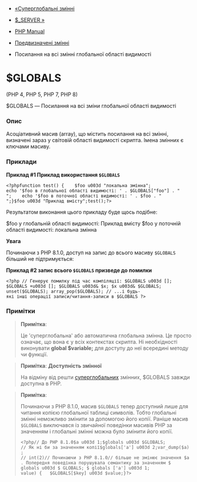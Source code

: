 - [«Суперглобальні змінні](language.variables.superglobals.md)
- [$\_SERVER »](reserved.variables.server.md)

- [PHP Manual](index.md)
- [Предвизначені змінні](reserved.variables.md)
- Посилання на всі змінні глобальної області видимості

# $GLOBALS

(PHP 4, PHP 5, PHP 7, PHP 8)

$GLOBALS — Посилання на всі зміни глобальної області видимості

### Опис

Асоціативний масив (array), що містить посилання на всі змінні,
визначені зараз у світовій області видимості скрипта.
Імена змінних є ключами масиву.

### Приклади

**Приклад #1 Приклад використання `$GLOBALS`**

` <?phpfunction test() {    $foo u003d "локальна змінна"; echo '$foo в глобальної області видимості: ' . $GLOBALS["foo"] . "
";    echo '$foo в поточної області видимості: ' . $foo . "
";}$foo u003d "Приклад вмісту";test();?> `

Результатом виконання цього прикладу буде щось подібне:

$foo у глобальній області видимості: Приклад вмісту
$foo у поточній області видимості: локальна змінна

**Увага**

Починаючи з PHP 8.1.0, доступ на запис до всього масиву `$GLOBALS` більший
не підтримується:

**Приклад #2 запис всього `$GLOBALS` призведе до помилки**

`<?php // Генерує помилку під час компіляції: $GLOBALS u003d []; $GLOBALS +u003d []; $GLOBALS u003d& $x; $x u003d& $GLOBALS; unset($GLOBALS); array_pop($GLOBALS); // ...і будь-які інші операції записи/читання-записи в $GLOBALS ?> `

### Примітки

> **Примітка**:
>
> Це 'суперглобальна' або автоматична глобальна змінна. Це
> просто означає, що вона є у всіх контекстах скрипта. Ні
> необхідності виконувати **global $variable;** для доступу до неї всередині
> методу чи функції.

> **Примітка**: **Доступність змінної**
>
> На відміну від решти
> [суперглобальних](language.variables.superglobals.md) змінних,
> $GLOBALS завжди доступна в PHP.

> **Примітка**:
>
> Починаючи з PHP 8.1.0, масив `$GLOBALS` тепер доступний
> лише для читання копією глобальної таблиці символів. Тобто
> глобальні змінні неможливо змінити за допомогою його копії.
> Раніше масив `$GLOBALS` виключався із звичайної поведінки масивів PHP
> за значенням і глобальні змінні можна було змінити його
> копії.
>
> ` <?php// До PHP 8.1.0$a u003d 1;$globals u003d $GLOBALS; // Як ні би за значенням копії$globals['a'] u003d 2;var_dump($a); // int(2)// Починаючи з PHP 8.1.0// більше не змінює значення $a. Попередня поведінка порушувала семантику за значенням $ globals u003d $ GLOBALS; $ globals ['a'] u003d 1; value) {   $GLOBALS[$key] u003d $value;}?> `
